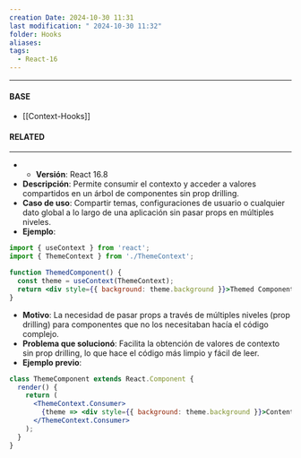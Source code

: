 ```yaml
---
creation Date: 2024-10-30 11:31
last modification: " 2024-10-30 11:32"
folder: Hooks
aliases: 
tags:
  - React-16
---
```

___
#### BASE
- [[Context-Hooks]]
#### RELATED
___
- - **Versión**: React 16.8
- **Descripción**: Permite consumir el contexto y acceder a valores compartidos en un árbol de componentes sin prop drilling.
- **Caso de uso**: Compartir temas, configuraciones de usuario o cualquier dato global a lo largo de una aplicación sin pasar props en múltiples niveles.
- **Ejemplo**:
```jsx
import { useContext } from 'react';
import { ThemeContext } from './ThemeContext';

function ThemedComponent() {
  const theme = useContext(ThemeContext);
  return <div style={{ background: theme.background }}>Themed Component</div>;
}
```
- **Motivo**: La necesidad de pasar props a través de múltiples niveles (prop drilling) para componentes que no los necesitaban hacía el código complejo.
- **Problema que solucionó**: Facilita la obtención de valores de contexto sin prop drilling, lo que hace el código más limpio y fácil de leer.
- **Ejemplo previo**:
```jsx
class ThemeComponent extends React.Component {
  render() {
    return (
      <ThemeContext.Consumer>
        {theme => <div style={{ background: theme.background }}>Content</div>}
      </ThemeContext.Consumer>
    );
  }
}
```
